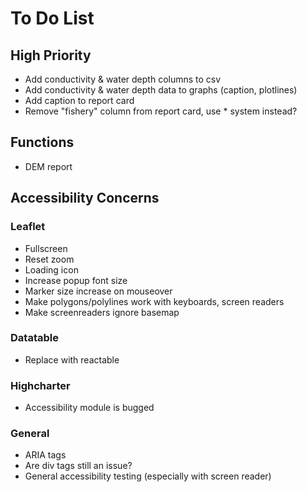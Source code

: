 # To Do List

## High Priority
- Add conductivity & water depth columns to csv
- Add conductivity & water depth data to graphs (caption, plotlines)
- Add caption to report card
- Remove "fishery" column from report card, use * system instead?

## Functions
- DEM report

## Accessibility Concerns
### Leaflet
- Fullscreen
- Reset zoom
- Loading icon
- Increase popup font size
- Marker size increase on mouseover
- Make polygons/polylines work with keyboards, screen readers
- Make screenreaders ignore basemap 
### Datatable
- Replace with reactable
### Highcharter
- Accessibility module is bugged
### General
- ARIA tags
- Are div tags still an issue?
- General accessibility testing (especially with screen reader)
